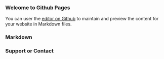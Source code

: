 ### Welcome to Github Pages
You can user the [editor on Github](https://github.com/YahongANN/YahongANN.github.io/new/main/index.md) to maintain and preview the content for your website in Markdown files.
### Markdown

### Support or Contact
